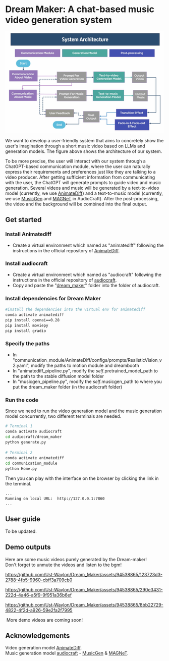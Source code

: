 # Dream Maker: A chat-based music video generation system
<p align="center">
    <img src="readme/framework_updated.jpg" alt="My Image" style="max-width:400;" />
</p>

We want to develop a user-friendly system that aims to concretely show the user's imagination through a short music video based on LLMs and generation models. The figure above shows the architecture of our system.  
  
To be more precise, the user will interact with our system through a ChatGPT-based communication module, where the user can naturally express their requirements and preferences just like they are talking to a video producer. After getting sufficient information from communicating with the user, the ChatGPT will generate prompts to guide video and music generation. Several videos and music will be generated by a text-to-video model (currently, we use [AnimateDiff](https://github.com/guoyww/AnimateDiff)) and a text-to-music model (currently, we use [MusicGen](https://github.com/facebookresearch/audiocraft/blob/main/docs/MUSICGEN.md) and [MAGNeT](https://github.com/facebookresearch/audiocraft/blob/main/docs/MAGNET.md) in AudioCraft).  After the post-processing, the video and the background will be combined into the final output.

## Get started
### Install Animatediff
- Create a virtual environment which named as "animatediff" following the instructions in the official repository of [AnimateDiff](https://github.com/guoyww/AnimateDiff).

### Install audiocraft
- Create a virtual environment which named as "audiocraft" following the instructions in the official repository of [audiocraft](https://github.com/facebookresearch/audiocraft).  
- Copy and paste the "[dream_maker](https://github.com/Ust-Waylon/Dream_Maker/tree/main/dream_maker)" folder into the folder of audiocraft.

### Install dependencies for Dream Maker
```bash
#install the dependencies into the virtual env for animatediff
conda activate animatediff 
pip install openai==0.28
pip install moviepy
pip install gradio
```
### Specify the paths
- In "communication_module/AnimateDiff/configs/prompts/RealisticVision_v2.yaml", modify the paths to motion module and dreambooth
- In "animatediff_pipeline.py", modify the *self*.pretrained_model_path to the path to the stable diffusion model folder
- In "musicgen_pipeline.py", modify the *self*.musicgen_path to where you put the dream_maker folder (in the audiocraft folder)

### Run the code
Since we need to run the video generation model and the music generation model concurrently, two different terminals are needed.
```bash
# Terminal 1
conda activate audiocraft
cd audiocraft/dream_maker
python generate.py

# Terminal 2
conda activate animatediff
cd communication_module
python Home.py
```
Then you can play with the interface on the browser by clicking the link in the terminal.
```
...
Running on local URL:  http://127.0.0.1:7860
...
```
## User guide
To be updated.

## Demo outputs

Here are some music videos purely generated by the Dream-maker!  
Don't forget to unmute the videos and listen to the bgm!

https://github.com/Ust-Waylon/Dream_Maker/assets/94538865/123723d3-2788-4fb5-9960-cbff3a709cb0

https://github.com/Ust-Waylon/Dream_Maker/assets/94538865/290e3431-222d-4a46-a5f9-9f951a36b6ef

https://github.com/Ust-Waylon/Dream_Maker/assets/94538865/8bb22729-4822-4f2d-a926-59e2fa2f7995

 More demo videos are coming soon!

## Acknowledgements
Video generation model [AnimateDiff](https://github.com/guoyww/AnimateDiff).  
Music generation model [audiocraft](https://github.com/facebookresearch/audiocraft) - [MusicGen](https://github.com/facebookresearch/audiocraft/blob/main/docs/MUSICGEN.md) & [MAGNeT](https://github.com/facebookresearch/audiocraft/blob/main/docs/MAGNET.md).
